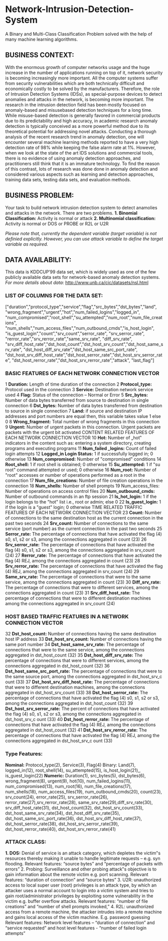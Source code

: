 # Network-Intrusion-Detection-System
A Binary and Multi-Class Classification Problem solved with the help of many machine learning algorithms.

## BUSINESS CONTEXT:
  With the enormous growth of computer networks usage and the huge increase in the number of applications running on top of it, network security is becoming increasingly more important. All the computer systems suffer from security vulnerabilities which are both technically difficult and economically costly to be solved by the manufacturers. Therefore, the role of Intrusion Detection Systems (IDSs), as special-purpose devices to detect anomalies and attacks in the network, is becoming more important. The research in the intrusion detection field has been mostly focused on anomaly-based and misusebased detection techniques for a long time. While misuse-based detection is generally favored in commercial products due to its predictability and high accuracy, in academic research anomaly detection is typically conceived as a more powerful method due to its theoretical potential for addressing novel attacks. Conducting a thorough analysis of the recent research trend in anomaly detection, one will encounter several machine learning methods reported to have a very high detection rate of 98% while keeping the false alarm rate at 1%. However, when we look at the state of the art IDS solutions and commercial tools, there is no evidence of using anomaly detection approaches, and practitioners still think that it is an immature technology. To find the reason of this contrast, lots of research was done done in anomaly detection and considered various aspects such as learning and detection approaches, training data sets, testing data sets, and evaluation methods.
  
## BUSINESS PROBLEM:
  Your task to build network intrusion detection system to detect anamolies and attacks in the network. There are two problems.
  **1. Binomial Classification:** Activity is normal or attack
  **2. Multinomial classification:** Activity is normal or DOS or PROBE or R2L or U2R 
  
  *Please note that, currently the dependent variable (target variable) is not definied explicitly. However, you can use attack variable to define the target variable as required.* 
 
## DATA AVAILABILITY:
  This data is KDDCUP’99 data set, which is widely used as one of the few publicly available data sets for network-based anomaly detection systems.
 *For more details about data:* http://www.unb.ca/cic/datasets/nsl.html 
 
  ### LIST OF COLUMNS FOR THE DATA SET:
  ["duration","protocol_type","service","flag","src_bytes","dst_bytes","land", "wrong_fragment","urgent","hot","num_failed_logins","logged_in", "num_compromised","root_shell","su_attempted","num_root","num_file_creations", "num_shells","num_access_files","num_outbound_cmds","is_host_login", "is_guest_login","count","srv_count","serror_rate", "srv_serror_rate", "rerror_rate","srv_rerror_rate","same_srv_rate", "diff_srv_rate",
"srv_diff_host_rate","dst_host_count","dst_host_srv_count","dst_host_same_srv_rate", "dst_host_diff_srv_rate","dst_host_same_src_port_rate", "dst_host_srv_diff_host_rate","dst_host_serror_rate","dst_host_srv_serror_rate", "dst_host_rerror_rate","dst_host_srv_rerror_rate","attack", "last_flag"]

### BASIC FEATURES OF EACH NETWORK CONNECTION VECTOR
1 **Duration:** Length of time duration of the connection
2 **Protocol_type:** Protocol used in the connection 
3 **Service:** Destination network service used 
4 **Flag:** Status of the connection – Normal or Error 
5 **Src_bytes:** Number of data bytes transferred from source to destination in single connection 
6 **Dst_bytes:** Number of data bytes transferred from destination to source in single connection 
7 **Land:** if source and destination IP addresses and port numbers are equal then, this variable takes value 1 else 0 
8 **Wrong_fragment:** Total number of wrong fragments in this connection 
9 **Urgent:** Number of urgent packets in this connection. Urgent packets are packets with the urgent bit activated CONTENT RELATED FEATURES OF EACH NETWORK CONNECTION VECTOR 
10 **Hot:** Number of „hot‟ indicators in the content such as: entering a system directory, creating programs and executing programs 
11 **Num_failed _logins:** Count of failed login attempts 
12 **Logged_in Login Status:** 1 if successfully logged in; 0 otherwise 
13 **Num_compromised:** Number of "compromised" conditions 
14 **Root_shell:** 1 if root shell is obtained; 0 otherwise 
15 **Su_attempted:** 1 if "su root" command attempted or used; 0 otherwise 
16 **Num_root:** Number of "root" accesses or number of operations performed as a root in the connection 
17 **Num_file_creations:** Number of file creation operations in the connection 
18 **Num_shells:** Number of shell prompts 19 Num_access_files: Number of operations on access control files 
20 **Num_outbound_cmds:** Number of outbound commands in an ftp session 
21 **Is_hot_login:** 1 if the login belongs to the "hot" list i.e., root or admin; else 0 
22 **Is_guest_login:** 1 if the login is a "guest" login; 0 otherwise TIME RELATED TRAFFIC FEATURES OF EACH NETWORK CONNECTION VECTOR 
23 **Count:** Number of connections to the same destination host as the current connection in the past two seconds 
24 **Srv_count:** Number of connections to the same service (port number) as the current connection in the past two seconds 
25 **Serror_rate:** The percentage of connections that have activated the flag (4) s0, s1, s2 or s3, among the connections aggregated in count (23) 
26 **Srv_serror_rate:** The percentage of connections that have activated the flag (4) s0, s1, s2 or s3, among the connections aggregated in srv_count (24) 
27 **Rerror_rate:** The percentage of connections that have activated the flag (4) REJ, among the connections aggregated in count (23) 
28 **Srv_rerror_rate:** The percentage of connections that have activated the flag (4) REJ, among the connections aggregated in srv_count (24) 
29 **Same_srv_rate:** The percentage of connections that were to the same service, among the connections aggregated in count (23) 
30 **Diff_srv_rate:** The percentage of connections that were to different services, among the connections aggregated in count (23)
31 **Srv_diff_host_rate:** The percentage of connections that were to different destination machines among the connections aggregated in srv_count (24) 

### HOST BASED TRAFFIC FEATURES IN A NETWORK CONNECTION VECTOR 
32 **Dst_host_count:** Number of connections having the same destination host IP address 
33 **Dst_host_srv_count:** Number of connections having the same port number 
34 **Dst_host_same_srv_rate:** The percentage of connections that were to the same service, among the connections aggregated in dst_host_count (32) 
35 **Dst_host_diff_srv_rate:** The percentage of connections that were to different services, among the connections aggregated in dst_host_count (32) 
36 **Dst_host_same_src_port_rate:** The percentage of connections that were to the same source port, among the connections aggregated in dst_host_srv_c ount (33) 
37 **Dst_host_srv_diff_host_rate:** The percentage of connections that were to different destination machines, among the connections aggregated in dst_host_srv_count (33) 
38 **Dst_host_serror_rate:** The percentage of connections that have activated the flag (4) s0, s1, s2 or s3, among the connections aggregated in dst_host_count (32) 
39 **Dst_host_srv_serror_rate:** The percent of connections that have activated the flag (4) s0, s1, s2 or s3, among the connections aggregated in dst_host_srv_c ount (33) 
40 **Dst_host_rerror_rate:** The percentage of connections that have activated the flag (4) REJ, among the connections aggregated in dst_host_count (32) 
41 **Dst_host_srv_rerror_rate:** The percentage of connections that have activated the flag (4) REJ, among the connections aggregated in dst_host_srv_c ount (33) 

### Type Features: 
**Nominal:** Protocol_type(2), Service(3), Flag(4) Binary: Land(7), logged_in(12), root_shell(14), su_attempted(15), is_host_login(21),, is_guest_login(22) 
**Numeric:** Duration(1), src_bytes(5), dst_bytes(6), wrong_fragment(8), urgent(9), hot(10), num_failed_logins(11), num_compromised(13), num_root(16), num_file_creations(17), num_shells(18), num_access_files(19), num_outbound_cmds(20), count(23), srv_count(24), error_rate(25), srv_serror_rate(26), rerror_rate(27),srv_rerror_rate(28), same_srv_rate(29),diff_srv_rate(30), srv_diff_host_rate(31), dst_host_count(32), dst_host_srv_count(33), dst_host_same_srv_rate(34), dst_host_diff_srv_rate(35), dst_host_same_src_port_rate(36), dst_host_srv_diff_host_rate(37), dst_host_serror_rate(38), dst_host_srv_serror_rate(39), dst_host_rerror_rate(40), dst_host_srv_rerror_rate(41) 

### ATTACK CLASS:
**1.  DOS:** Denial of service is an attack category, which depletes the victim‟s resources thereby making it unable to handle legitimate requests – e.g. syn flooding. Relevant features: “source bytes” and “percentage of packets with errors”
2.  Probing: Surveillance and other probing attack‟s objective is to gain information about the remote victim e.g. port scanning. Relevant features: “duration of connection” and “source bytes” 
3.  U2R: unauthorized access to local super user (root) privileges is an attack type, by which an attacker uses a normal account to login into a victim system and tries to gain root/administrator privileges by exploiting some vulnerability in the victim e.g. buffer overflow attacks. Relevant features: “number of file creations” and “number of shell prompts invoked,” 
4.  R2L: unauthorized access from a remote machine, the attacker intrudes into a remote machine and gains local access of the victim machine. E.g. password guessing Relevant features: Network level features – “duration of connection” and “service requested” and host level features - “number of failed login attempts”

